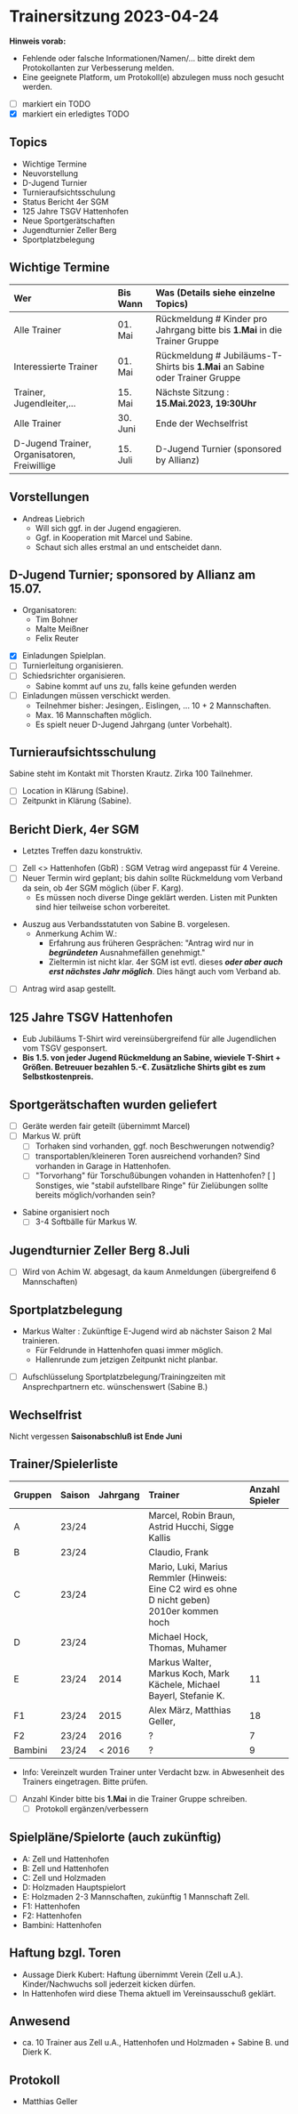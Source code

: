 # Trainersitzung 2023-04-24

**Hinweis vorab:**  
- Fehlende oder falsche Informationen/Namen/... bitte direkt dem Protokollanten zur Verbesserung melden.  
- Eine geeignete Platform, um Protokoll(e) abzulegen muss noch gesucht werden.
- [ ] markiert ein TODO
- [x] markiert ein erledigtes TODO

## Topics

- Wichtige Termine
- Neuvorstellung
- D-Jugend Turnier
- Turnieraufsichtsschulung
- Status Bericht 4er SGM
- 125 Jahre TSGV Hattenhofen
- Neue Sportgerätschaften
- Jugendturnier Zeller Berg
- Sportplatzbelegung

## Wichtige Termine

| Wer                                          | Bis Wann | Was (Details siehe einzelne Topics)                                          |
| :------------------------------------------- | :------- | :--------------------------------------------------------------------------- |
| Alle Trainer                                 | 01. Mai  | Rückmeldung # Kinder pro Jahrgang bitte bis **1.Mai** in die Trainer Gruppe  |
| Interessierte Trainer                        | 01. Mai  | Rückmeldung # Jubiläums-T-Shirts bis **1.Mai** an Sabine oder Trainer Gruppe |
| Trainer, Jugendleiter,...                    | 15. Mai  | Nächste Sitzung : **15.Mai.2023, 19:30Uhr**                                  |
| Alle Trainer                                 | 30. Juni | Ende der Wechselfrist                                                        |
| D-Jugend Trainer, Organisatoren, Freiwillige | 15. Juli | D-Jugend Turnier (sponsored by Allianz)                                      |

## Vorstellungen

- Andreas Liebrich
  - Will sich ggf. in der Jugend engagieren.
  - Ggf. in Kooperation mit Marcel und Sabine.
  - Schaut sich alles erstmal an und entscheidet dann.

## D-Jugend Turnier; sponsored by Allianz am 15.07.

- Organisatoren: 
  - Tim Bohner
  - Malte Meißner
  - Felix Reuter
- [x] Einladungen Spielplan.
- [ ] Turnierleitung organisieren.
- [ ] Schiedsrichter organisieren.
  - Sabine kommt auf uns zu, falls keine gefunden werden
- [ ] Einladungen müssen verschickt werden. 
  - Teilnehmer bisher: Jesingen,. Eislingen, ... 10 + 2 Mannschaften.
  - Max. 16 Mannschaften möglich.
  - Es spielt neuer D-Jugend Jahrgang (unter Vorbehalt).

## Turnieraufsichtsschulung

Sabine steht im Kontakt mit Thorsten Krautz. Zirka 100 Tailnehmer. 
- [ ] Location in Klärung (Sabine).
- [ ] Zeitpunkt in Klärung (Sabine).

## Bericht Dierk, 4er SGM

- Letztes Treffen dazu konstruktiv.
- [ ] Zell <> Hattenhofen (GbR) : SGM Vetrag wird angepasst für 4 Vereine.
- [ ] Neuer Termin wird geplant; bis dahin sollte Rückmeldung vom Verband da sein, ob 4er SGM möglich (über F. Karg).
  - Es müssen noch diverse Dinge geklärt werden. Listen mit Punkten sind hier teilweise schon vorbereitet.
- Auszug aus Verbandsstatuten von Sabine B. vorgelesen.
  - Anmerkung Achim W.:
    - Erfahrung aus früheren Gesprächen: "Antrag wird nur in ***begründeten*** Ausnahmefällen genehmigt."
    - Zieltermin ist nicht klar. 4er SGM ist evtl. dieses ***oder aber auch erst nächstes Jahr möglich***. Dies hängt auch vom Verband ab. 
- [ ] Antrag wird asap gestellt.

## 125 Jahre TSGV Hattenhofen

- Eub Jubiläums T-Shirt wird vereinsübergreifend für alle Jugendlichen vom TSGV gesponsert.
- **Bis 1.5. von jeder Jugend Rückmeldung an Sabine, wieviele T-Shirt + Größen. Betreuuer bezahlen 5.-€. Zusätzliche Shirts gibt es zum Selbstkostenpreis.**

## Sportgerätschaften wurden geliefert

- [ ] Geräte werden fair geteilt (übernimmt Marcel)
- [ ] Markus W. prüft
  - [ ] Torhaken sind vorhanden, ggf. noch Beschwerungen notwendig?
  - [ ] transportablen/kleineren Toren ausreichend vorhanden? Sind vorhanden in Garage in Hattenhofen.
  - [ ] "Torvorhang" für Torschußübungen vohanden in Hattenhofen?
    [ ] Sonstiges, wie "stabil aufstellbare Ringe" für Zielübungen sollte bereits möglich/vorhanden sein?
- Sabine organisiert noch
  - [ ] 3-4 Softbälle für Markus W.

## Jugendturnier Zeller Berg 8.Juli

- [ ] Wird von Achim W. abgesagt, da kaum Anmeldungen (übergreifend 6 Mannschaften)

## Sportplatzbelegung

- Markus Walter : Zukünftige E-Jugend wird ab nächster Saison 2 Mal trainieren.
  - Für Feldrunde in Hattenhofen quasi immer möglich.
  - Hallenrunde zum jetzigen Zeitpunkt nicht planbar.
- [ ] Aufschlüsselung Sportplatzbelegung/Trainingzeiten mit Ansprechpartnern etc. wünschenswert (Sabine B.)

## Wechselfrist

Nicht vergessen **Saisonabschluß ist Ende Juni**

## Trainer/Spielerliste

| Gruppen | Saison | Jahrgang | Trainer                                                                                      | Anzahl Spieler |
| :------ | :----- | :------- | :------------------------------------------------------------------------------------------- | :------------- |
| A       | 23/24  |          | Marcel, Robin Braun, Astrid Hucchi, Sigge Kallis                                             |                |
| B       | 23/24  |          | Claudio, Frank                                                                               |                |
| C       | 23/24  |          | Mario, Luki, Marius Remmler (Hinweis: Eine C2 wird es ohne D nicht geben) 2010er kommen hoch |                |
| D       | 23/24  |          | Michael Hock, Thomas, Muhamer                                                                |                |
| E       | 23/24  | 2014     | Markus Walter, Markus Koch, Mark Kächele, Michael Bayerl, Stefanie K.                        | 11             |
| F1      | 23/24  | 2015     | Alex März, Matthias Geller,                                                                  | 18             |
| F2      | 23/24  | 2016     | ?                                                                                            | 7              |
| Bambini | 23/24  | < 2016   | ?                                                                                            | 9              |

- Info: Vereinzelt wurden Trainer unter Verdacht bzw. in Abwesenheit des Trainers eingetragen. Bitte prüfen.
- [ ] Anzahl Kinder bitte bis **1.Mai** in die Trainer Gruppe schreiben.
  - [ ] Protokoll ergänzen/verbessern

## Spielpläne/Spielorte (auch zukünftig)

- A: Zell und Hattenhofen
- B: Zell und Hattenhofen
- C: Zell und Holzmaden
- D: Holzmaden Hauptspielort
- E: Holzmaden 2-3 Mannschaften, zukünftig 1 Mannschaft Zell.
- F1: Hattenhofen
- F2: Hattenhofen
- Bambini: Hattenhofen

## Haftung bzgl. Toren

- Aussage Dierk Kubert: Haftung übernimmt Verein (Zell u.A.). Kinder/Nachwuchs soll jederzeit kicken dürfen.
- In Hattenhofen wird diese Thema aktuell im Vereinsausschuß geklärt.

## Anwesend

- ca. 10 Trainer aus Zell u.A., Hattenhofen und Holzmaden + Sabine B. und Dierk K.

## Protokoll

- Matthias Geller
